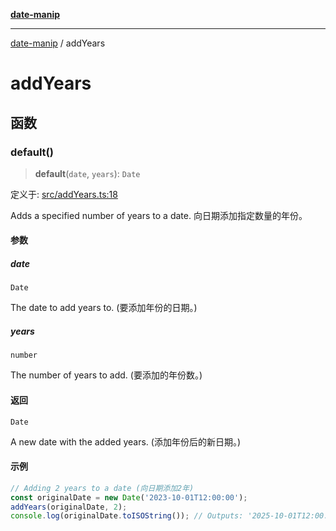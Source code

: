[**date-manip**](index.md)

***

[date-manip](modules.md) / addYears

# addYears

## 函数

### default()

> **default**(`date`, `years`): `Date`

定义于: [src/addYears.ts:18](https://github.com/fengxinming/date-manip/blob/74162e61fff73f0ace27e57ce0b5395775c035f2/src/addYears.ts#L18)

Adds a specified number of years to a date.
向日期添加指定数量的年份。

#### 参数

##### date

`Date`

The date to add years to. (要添加年份的日期。)

##### years

`number`

The number of years to add. (要添加的年份数。)

#### 返回

`Date`

A new date with the added years. (添加年份后的新日期。)

#### 示例

```ts
// Adding 2 years to a date (向日期添加2年)
const originalDate = new Date('2023-10-01T12:00:00');
addYears(originalDate, 2);
console.log(originalDate.toISOString()); // Outputs: '2025-10-01T12:00:00.000Z' (输出: '2025-10-01T12:00:00.000Z')
```
